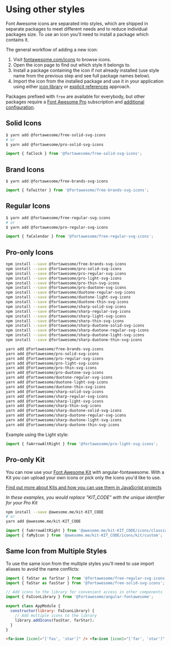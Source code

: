 # Using other styles

Font Awesome icons are separated into styles, which are shipped in separate packages to meet different needs and to reduce individual packages size. To use an icon you'll need to install a package which contains it.

The general workflow of adding a new icon:

1. Visit [fontawesome.com/icons](https://fontawesome.com/icons) to browse icons.
1. Open the icon page to find out which style it belongs to.
1. Install a package containing the icon if not already installed (use style name from the previous step and see full package names below).
1. Import the icon from the installed package and use it in your application using either [icon library](./icon-library.md) or [explicit references](./explicit-reference.md) approach.

Packages prefixed with `free` are available for everybody, but other packages require a [Font Awesome Pro](https://fontawesome.com/plans) subscription and [additional configuration](https://fontawesome.com/docs/web/setup/packages#_1-configure-access).

## Solid Icons

```bash
$ yarn add @fortawesome/free-solid-svg-icons
# or
$ yarn add @fortawesome/pro-solid-svg-icons
```

```javascript
import { faClock } from '@fortawesome/free-solid-svg-icons';
```

## Brand Icons

```
$ yarn add @fortawesome/free-brands-svg-icons
```

```javascript
import { faTwitter } from '@fortawesome/free-brands-svg-icons';
```

## Regular Icons

```bash
$ yarn add @fortawesome/free-regular-svg-icons
# or
$ yarn add @fortawesome/pro-regular-svg-icons
```

```javascript
import { faCalendar } from '@fortawesome/free-regular-svg-icons';
```

## Pro-only Icons

```bash
npm install --save @fortawesome/free-brands-svg-icons
npm install --save @fortawesome/pro-solid-svg-icons
npm install --save @fortawesome/pro-regular-svg-icons
npm install --save @fortawesome/pro-light-svg-icons
npm install --save @fortawesome/pro-thin-svg-icons
npm install --save @fortawesome/pro-duotone-svg-icons
npm install --save @fortawesome/duotone-regular-svg-icons
npm install --save @fortawesome/duotone-light-svg-icons
npm install --save @fortawesome/duotone-thin-svg-icons
npm install --save @fortawesome/sharp-solid-svg-icons
npm install --save @fortawesome/sharp-regular-svg-icons
npm install --save @fortawesome/sharp-light-svg-icons
npm install --save @fortawesome/sharp-thin-svg-icons
npm install --save @fortawesome/sharp-duotone-solid-svg-icons
npm install --save @fortawesome/sharp-duotone-regular-svg-icons
npm install --save @fortawesome/sharp-duotone-light-svg-icons
npm install --save @fortawesome/sharp-duotone-thin-svg-icons
```

```bash
yarn add @fortawesome/free-brands-svg-icons
yarn add @fortawesome/pro-solid-svg-icons
yarn add @fortawesome/pro-regular-svg-icons
yarn add @fortawesome/pro-light-svg-icons
yarn add @fortawesome/pro-thin-svg-icons
yarn add @fortawesome/pro-duotone-svg-icons
yarn add @fortawesome/duotone-regular-svg-icons
yarn add @fortawesome/duotone-light-svg-icons
yarn add @fortawesome/duotone-thin-svg-icons
yarn add @fortawesome/sharp-solid-svg-icons
yarn add @fortawesome/sharp-regular-svg-icons
yarn add @fortawesome/sharp-light-svg-icons
yarn add @fortawesome/sharp-thin-svg-icons
yarn add @fortawesome/sharp-duotone-solid-svg-icons
yarn add @fortawesome/sharp-duotone-regular-svg-icons
yarn add @fortawesome/sharp-duotone-light-svg-icons
yarn add @fortawesome/sharp-duotone-thin-svg-icons
```

Example using the Light style:

```javascript
import { faArrowAltRight } from '@fortawesome/pro-light-svg-icons';
```

## Pro-only Kit

You can now use your [Font Awesome Kit](https://fontawesome.com/kits) with angular-fontawesome. With a Kit you can upload your own icons or pick only the icons you'd like to use.

[Find out more about Kits and how you can use them in JavaScript projects](https://fontawesome.com/docs/web/setup/use-kit)

_In these examples, you would replace "KIT_CODE" with the unique identifier for your Pro Kit_

```bash
npm install --save @awesome.me/kit-KIT_CODE
# or
yarn add @awesome.me/kit-KIT_CODE
```

```javascript
import { faArrowAltRight } from '@awesome.me/kit-KIT_CODE/icons/classic/solid';
import { faMyIcon } from '@awesome.me/kit-KIT_CODE/icons/kit/custom';
```

## Same Icon from Multiple Styles

To use the same icon from the multiple styles you'll need to use import aliases to avoid the name conflicts:

```javascript
import { faStar as farStar } from '@fortawesome/free-regular-svg-icons';
import { faStar as fasStar } from '@fortawesome/free-solid-svg-icons';

// Add icons to the library for convenient access in other components
import { FaIconLibrary } from '@fortawesome/angular-fontawesome';

export class AppModule {
  constructor(library: FaIconLibrary) {
    // Add multiple icons to the library
    library.addIcons(fasStar, farStar);
  }
}
```

```html
<fa-icon [icon]="['fas', 'star']" /> <fa-icon [icon]="['far', 'star']" />
```
